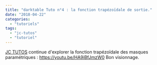 ```yaml
---
title: "darktable Tuto n°4 : la fonction trapézoïdale de sortie."
date: "2018-04-22"
categories: 
  - "tutoriels"
tags: 
  - "jc-tutos"
  - "tutoriel"
---
```


[JC TUTOS](https://www.youtube.com/channel/UChkmJoz4r375C6F2eym99YQ) continue d'explorer la fonction trapézoïdale des masques paramétriques : https://youtu.be/HA9iBfJmzW0 Bon visionnage.
